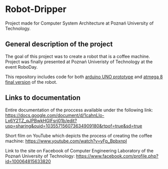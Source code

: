 # Robot-Dripper

Project made for Computer System Architecture at Poznań University of Technology.

## General description of the project

The goal of this project was to create a robot that is a coffee machine.
Project was finally presented at Poznań Univeristy of Technology at the event RoboDay.

This repository includes code for both [arduino UNO prototype](motor_control) and [atmega 8 final version](ask) of the robot.

## Links to documentation

Entire documentation of the proccess available under the following link: 
https://docs.google.com/document/d/1cahnLlo-Lx6Y2TZ_qJPBwkHGlFsrj01b/edit?usp=sharing&ouid=103557156073634909180&rtpof=true&sd=true

Short film on YouTube which depicts the process of creating the coffee machine:
https://www.youtube.com/watch?v=yFp_BpbxnpI

Link to the site on Facebook of Computer Engineering Laboratory of the Poznań University of Technology:
https://www.facebook.com/profile.php?id=100064815633820
